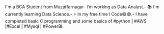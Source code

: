 I'm a BCA Student from Muzaffarnagar-
I’m working as Data Analyst.- 📚 
I'm currently learning Data Science.- ⚡ In my free time I Code😅😅.- 
I have completed basic C programming and some basics of   #python | #AWS |#Excel | #Mysql | #PowerBI.
